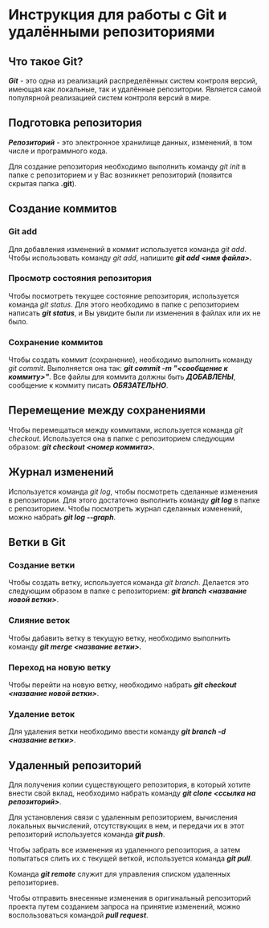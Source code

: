 # Инструкция для работы с Git и удалёнными репозиториями

## Что такое Git?

***Git*** - это одна из реализаций распределённых систем контроля версий, имеющая как локальные, так и удалённые репозитории. Является самой популярной реализацией систем контроля версий в мире.
## Подготовка репозитория

***Репозиторий*** - это электронное хранилище данных, изменений, в том числе и программного кода. 

Для создание репозитория необходимо выполнить команду *git init*  в папке с репозиторием и у Вас возникнет репозиторий (появится скрытая папка **.git**).

## Создание коммитов

### Git add

Для добавления изменений в коммит используется команда *git add*. Чтобы использовать команду *git add*, напишите ***git add <имя файла>.***

### Просмотр состояния репозитория

Чтобы посмотреть текущее состояние репозитория, используется команда *git status*. Для этого необходимо в папке с репозиторием написать ***git status***, и Вы увидите были ли изменения в файлах или их не было.

### Сохранение коммитов

Чтобы создать коммит (сохранение), необходимо выполнить команду *git commit*. Выполняется она так: ***git commit -m "<сообщение к коммиту>"***. Все файлы для коммита должны быть ***ДОБАВЛЕНЫ***, сообщение к коммиту писать ***ОБЯЗАТЕЛЬНО***.

## Перемещение между сохранениями

Чтобы перемещаться между коммитами, используется команда *git checkout*. Используется она в папке с репозиторием следующим образом: ***git checkout <номер коммита>.***

## Журнал изменений

 Используется команда *git log*, чтобы посмотреть сделанные изменения в репозитории. Для этого достаточно выполнить команду ***git log*** в папке с репозиторием. Чтобы посмотреть журнал сделанных изменений, можно набрать ***git log --graph***.

## Ветки в Git

### Создание ветки

Чтобы создать ветку, используется команда *git branch*. Делается это следующим образом в папке с репозиторием: ***git branch <название новой ветки>***.

### Слияние веток

Чтобы дабавить ветку в текущую ветку, необходимо выполнить команду ***git merge <название ветки>.***

### Переход на новую ветку

Чтобы перейти на новую ветку, необходимо набрать ***git checkout <название новой ветки>***.

### Удаление веток

Для удаления ветки необходимо ввести команду ***git branch -d <название ветки>***.

## Удаленный репозиторий

Для получения копии существующего репозитория, в который хотите внести свой вклад, необходимо набрать команду ***git clone <ссылка на репозиторий>***.

Для установления связи с удаленным репозиторием, вычисления локальных вычислений, отсутствующих в нем, и передачи их в этот репозиторий используется команда ***git push***.

Чтобы забрать все изменения из удаленного репозитория, а затем попытаться слить их с текущей веткой, используется команда ***git pull***.

Команда ***git remote*** служит для управления списком удаленных репозиториев.

Чтобы отправить внесенные изменения в оригинальный репозиторий проекта путем созданием запроса на принятие изменений, можно воспользоваться командой ***pull request***.

